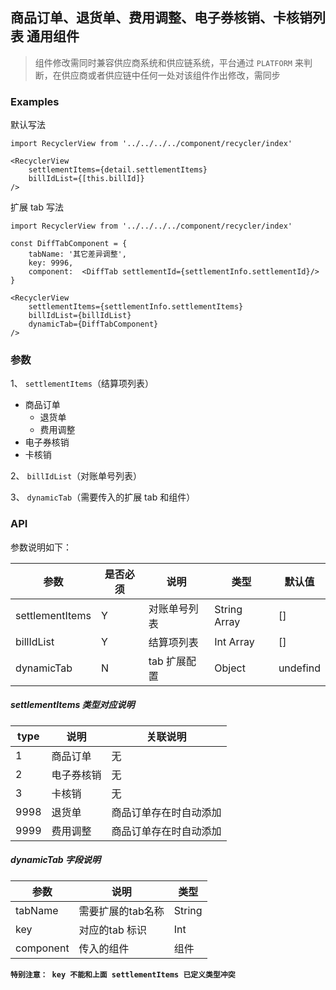 ## 商品订单、退货单、费用调整、电子券核销、卡核销列表 通用组件

> 组件修改需同时兼容供应商系统和供应链系统，平台通过 `PLATFORM` 来判断，在供应商或者供应链中任何一处对该组件作出修改，需同步

### Examples

默认写法
```
import RecyclerView from '../../../../component/recycler/index'

<RecyclerView
    settlementItems={detail.settlementItems}
    billIdList={[this.billId]}
/>
```

扩展 tab 写法

```
import RecyclerView from '../../../../component/recycler/index'

const DiffTabComponent = {
    tabName: '其它差异调整',
    key: 9996,
    component:  <DiffTab settlementId={settlementInfo.settlementId}/>
}

<RecyclerView
    settlementItems={settlementInfo.settlementItems}
    billIdList={billIdList}
    dynamicTab={DiffTabComponent}
/>

```
### 参数

1、 `settlementItems`（结算项列表）
- 商品订单
    - 退货单
    - 费用调整
- 电子券核销
- 卡核销

2、 `billIdList`（对账单号列表）

3、 `dynamicTab`（需要传入的扩展 tab 和组件）


### API
参数说明如下：

|参数|是否必须|说明|类型|默认值|
|---|---|---|---|---|
|settlementItems|Y|对账单号列表|String Array|[]|
|billIdList|Y|结算项列表|Int Array|[]|
|dynamicTab|N|tab 扩展配置|Object|undefind|

##### settlementItems 类型对应说明

|type|说明|关联说明|
|---|---|---|
|1|商品订单|无|
|2|电子券核销|无|
|3|卡核销|无|
|9998|退货单|商品订单存在时自动添加|
|9999|费用调整|商品订单存在时自动添加|


##### dynamicTab 字段说明

|参数|说明|类型|
|---|---|---|
|tabName|需要扩展的tab名称|String|
|key|对应的tab 标识|Int|
|component|传入的组件|组件|

**`特别注意： key 不能和上面 settlementItems 已定义类型冲突`**